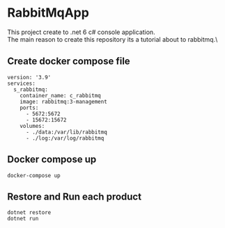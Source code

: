 # RabbitMqApp
This project create to .net 6 c# console application.\
The main reason to create this repository its a tutorial about to rabbitmq.\

## Create docker compose file
```
version: '3.9'
services:
  s_rabbitmq:
    container_name: c_rabbitmq
    image: rabbitmq:3-management
    ports:
      - 5672:5672
      - 15672:15672
    volumes:
      - ./data:/var/lib/rabbitmq
      - ./log:/var/log/rabbitmq
```
## Docker compose up
```
docker-compose up
```
## Restore and Run each product 
```
dotnet restore
dotnet run
```
